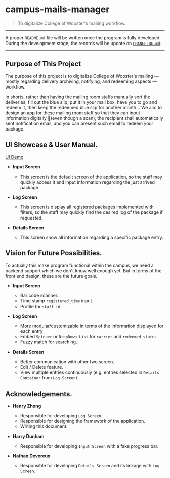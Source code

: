 # campus-mails-manager
> To digitalize College of Wooster's mailing workflow. 

---
A proper `README.md` file will be written once the program is fully developed. During the development stage, the records will be update on [`CHANGELOG.md`](https://github.com/cs230s19/campus_mails_manager/blob/master/CHANGELOG.md).


---
## Purpose of This Project
The purpose of this project is to digitalize College of Wooster's mailing — mostly regarding delivery archiving, notifying, and redeeming aspects — workflow. 

In shorts, rather than having the mailing room staffs manually sort the deliveries, fill out the blue slip, put it in your mail box, have you to go and redeem it, then keep the redeemed blue slip for another month... We aim to design an app for these mailing room staff so that they can input information digitally (even though a scan), the recipient shall automatically sent notification email, and you can present such email to redeem your package.

## UI Showcase & User Manual.

[UI Demo](https://github.com/cs230s19/campus_mails_manager/blob/master/ui_demo.png)

* **Input Screen**
    * This screen is the default screen of the application, so the staff may quickly access it and input information regarding the just arrived package.

* **Log Screen**
    * This screen is display all registered packages implemented with filters, so the staff may quickly find the desired log of the package if requested.
    
* **Details Screen**
    * This screen show all information regarding a specific package entry.


## Vision for Future Possibilities.

To actually this make program functional within the campus, we need a backend support which we don't know well enough yet. But in terms of the front end design, these are the future goals.

* **Input Screen**
    * Bar code scanner.
    * Time stamp `registered_time` input.
    * Profile for `staff_id`.

* **Log Screen**
    * More modular/customizable in terms of the information displayed for each entry
    * Embed `Spinner` or `DropDown List` for `carrier` and `redeemed_status`
    * Fuzzy match for searching.

* **Details Screen**
    * Better communication with other two screen.
    * Edit / Delete feature.
    * View multiple entries continuously (e.g. entries selected in `Details Container` from `Log Screen`)

## Acknowledgements.

* **Henry Zhong**
    * Responsible for developing `Log Screen`.
    * Responsible for designing the framework of the application.
    * Writing this document.

* **Harry Dunham**
    * Responsible for developing `Input Screen` with a fake progress bar.

* **Nathan Devereux**
    * Responsible for developing `Details Screen` and its linkage with `Log Screen`.
